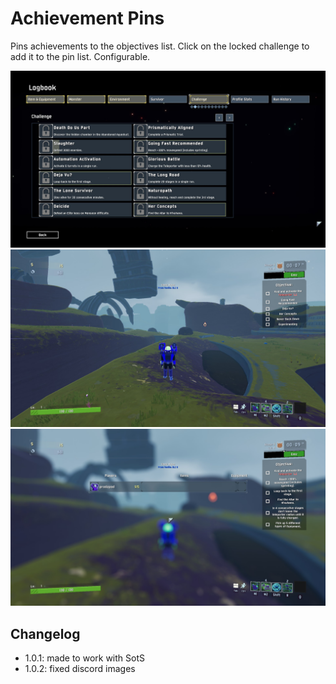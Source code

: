 # Achievement Pins

Pins achievements to the objectives list. Click on the locked challenge to add it to the pin list. Configurable.

![Image](https://raw.githubusercontent.com/prodzpod/AchievementPins/master/1.jpg)
![Image](https://raw.githubusercontent.com/prodzpod/AchievementPins/master/2.jpg)
![Image](https://raw.githubusercontent.com/prodzpod/AchievementPins/master/3.jpg)

## Changelog
- 1.0.1: made to work with SotS
- 1.0.2: fixed discord images